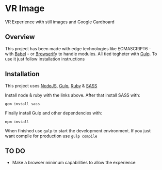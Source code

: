 # VR Image

VR Experience with still images and Google Cardboard

## Overview

This project has been made with edge technologies like ECMASCRIPT6 - with [Babel](https://babeljs.io/) - or [Browserify](http://browserify.org/) to handle modules. All tied togheter with [Gulp](http://gulpjs.com/).
To use it just follow installation instructions

## Installation

This project uses [NodeJS](http://nodejs.org), [Gulp](http://gulpjs.com/), [Ruby](http://rubyinstaller.org/) & [SASS](http://sass-lang.com/)

Install node & ruby with the links above. After that install SASS with:

```
gem install sass
```

Finally install Gulp and other dependencies with:

```
npm install
```

When finished use `gulp` to start the development environment. If you just want compile for production use `gulp compile` 

## TO DO

* Make a browser minimum capabilities to allow the experience
